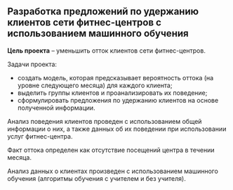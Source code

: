 ## Разработка предложений по удержанию клиентов сети фитнес-центров с использованием машинного обучения

**Цель проекта** – уменьшить отток клиентов сети фитнес-центров.

Задачи проекта:
- создать модель, которая предсказывает вероятность оттока (на уровне следующего месяца) для каждого клиента;
- выделить группы клиентов и проанализировать их поведение;
- сформулировать предложения по удержанию клиентов на основе полученной информации.

Анализ поведения клиентов проведен с использованием общей информации о них, а также данных об их поведении при использовании услуг фитнес-центра.

Факт оттока определен как отсутствие посещений центра в течении месяца.

Анализ данных о клиентах произведен с использованием машинного обучения (алгоритмы обучения с учителем и без учителя).
